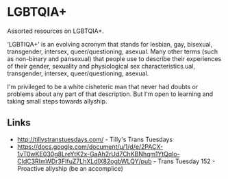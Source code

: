 # LGBTQIA+

Assorted resources on LGBTQIA+.

‘LGBTIQA+’ is an evolving acronym that stands for lesbian, gay, bisexual, transgender, intersex, queer/questioning, asexual. Many other terms (such as non-binary and pansexual) that people use to describe their experiences of their gender, sexuality and physiological sex characteristics.ual, transgender, intersex, queer/questioning, asexual.

I'm privileged to be a white cisheteric man that never had doubts or problems about any part of that description. But I'm open to learning and taking small steps towards allyship.

## Links

- http://tillystranstuesdays.com/ - Tilly's Trans Tuesdays
- https://docs.google.com/document/u/1/d/e/2PACX-1vT0wKE030g8LreYtK2x-GaAh2rUd7ChKBNhqm1YtQqlo-CldC3RImWDr3FIfuZ7LhXLdlX82ogbWLQY/pub - Trans Tuesday 152 - Proactive allyship (be an accomplice)
